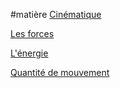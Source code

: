 #matière 
[Cinématique](Cinématique.md)

[Les forces](Les%20forces.md)

[L'énergie](L'énergie.md)

[Quantité de mouvement](Quantité%20de%20mouvement.md)




